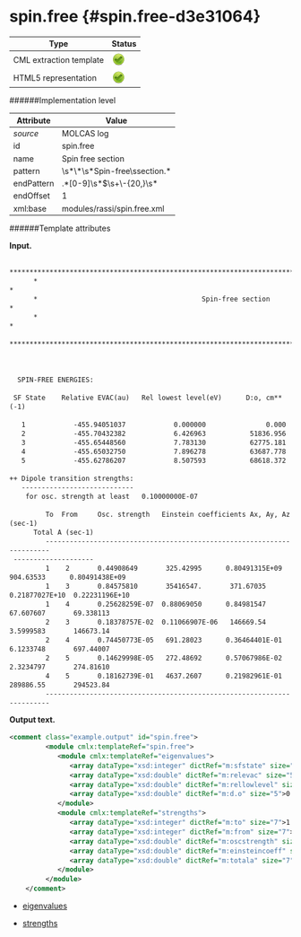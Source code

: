 # spin.free {#spin.free-d3e31064}


| Type                                                                                                                                                | Status                                                                                                                                              |
|----|----|
| CML extraction template                                                                                                                             | ![](/imgs/Total.png)                                                                                                                                |
| HTML5 representation                                                                                                                                | ![](/imgs/Total.png)                                                                                                                                |

######Implementation level

| Attribute                                                                                                                                           | Value                                                                                                                                               |
|----|----|
| *source*                                                                                                                                            | MOLCAS log                                                                                                                                          |
| id                                                                                                                                                  | spin.free                                                                                                                                           |
| name                                                                                                                                                | Spin free section                                                                                                                                   |
| pattern                                                                                                                                             | \\s\*\\\*\\s\*Spin-free\\ssection.\*                                                                                                                |
| endPattern                                                                                                                                          | .\*\[0-9\]\\s\*\$\\s+\\-{20,}\\s\*                                                                                                                  |
| endOffset                                                                                                                                           | 1                                                                                                                                                   |
| xml:base                                                                                                                                            | modules/rassi/spin.free.xml                                                                                                                         |

######Template attributes

**Input.**

          ****************************************************************************************************
          *                                                                                                  *
          *                                         Spin-free section                                        *
          *                                                                                                  *
          ****************************************************************************************************
     
     
     
      SPIN-FREE ENERGIES:
     
     SF State    Relative EVAC(au)   Rel lowest level(eV)      D:o, cm**(-1)
     
       1            -455.94051037            0.000000               0.000
       2            -455.70432382            6.426963           51836.956
       3            -455.65448560            7.783130           62775.181
       4            -455.65032750            7.896278           63687.778
       5            -455.62786207            8.507593           68618.372
     
    ++ Dipole transition strengths:
       ----------------------------
        for osc. strength at least   0.10000000E-07
     
             To  From     Osc. strength   Einstein coefficients Ax, Ay, Az (sec-1)  
          Total A (sec-1)  
             -----------------------------------------------------------------------
     --------------------
             1    2       0.44908649       325.42995      0.80491315E+09   904.63533      0.80491438E+09
             1    3       0.84575810       35416547.       371.67035      0.21877027E+10  0.22231196E+10
             1    4       0.25628259E-07  0.88069050      0.84981547       67.607607       69.338113    
             2    3       0.18378757E-02  0.11066907E-06   146669.54       3.5999583       146673.14    
             2    4       0.74450773E-05   691.28023      0.36464401E-01   6.1233748       697.44007    
             2    5       0.14629998E-05   272.48692      0.57067986E-02   2.3234797       274.81610    
             4    5       0.18162739E-01   4637.2607      0.21982961E-01   289886.55       294523.84    
             -----------------------------------------------------------------------
        

**Output text.**

```xml
<comment class="example.output" id="spin.free">
         <module cmlx:templateRef="spin.free">
            <module cmlx:templateRef="eigenvalues">
               <array dataType="xsd:integer" dictRef="m:sfstate" size="5">1 2 3 4 5</array>
               <array dataType="xsd:double" dictRef="m:relevac" size="5">-455.94051037 -455.70432382 -455.65448560 -455.65032750 -455.62786207</array>
               <array dataType="xsd:double" dictRef="m:rellowlevel" size="5">0.000000 6.426963 7.783130 7.896278 8.507593</array>
               <array dataType="xsd:double" dictRef="m:d.o" size="5">0.000 51836.956 62775.181 63687.778 68618.372</array>
            </module>
            <module cmlx:templateRef="strengths">
               <array dataType="xsd:integer" dictRef="m:to" size="7">1 1 1 2 2 2 4</array>
               <array dataType="xsd:integer" dictRef="m:from" size="7">2 3 4 3 4 5 5</array>
               <array dataType="xsd:double" dictRef="m:oscstrength" size="7">0.44908649 0.84575810 0.25628259E-07 0.18378757E-02 0.74450773E-05 0.14629998E-05 0.18162739E-01</array>
               <array dataType="xsd:double" dictRef="m:einsteincoeff" size="21">325.42995 0.80491315E+09 904.63533 35416547. 371.67035 0.21877027E+10 0.88069050 0.84981547 67.607607 0.11066907E-06 146669.54 3.5999583 691.28023 0.36464401E-01 6.1233748 272.48692 0.57067986E-02 2.3234797 4637.2607 0.21982961E-01 289886.55</array>
               <array dataType="xsd:double" dictRef="m:totala" size="7">0.80491438E+09 0.22231196E+10 69.338113 146673.14 697.44007 274.81610 294523.84</array>
            </module>
         </module>
    </comment>
```

-   [eigenvalues](/out/md/cml/molcas_log/eigenvalues-d3e31071)

<!-- -->

-   [strengths](/out/md/cml/molcas_log/strengths-d3e31147)


